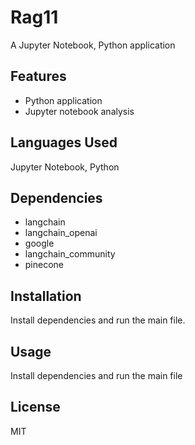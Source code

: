 # Rag11

A Jupyter Notebook, Python application

## Features

- Python application
- Jupyter notebook analysis

## Languages Used

Jupyter Notebook, Python

## Dependencies

- langchain
- langchain_openai
- google
- langchain_community
- pinecone

## Installation

Install dependencies and run the main file.

## Usage

Install dependencies and run the main file

## License

MIT
